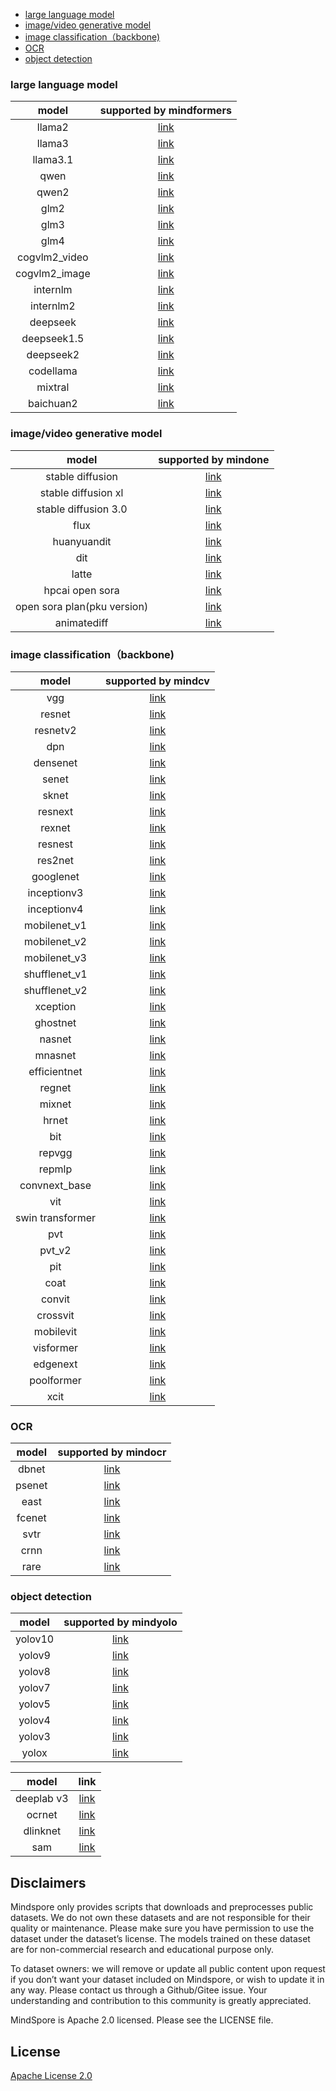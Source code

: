 - [large language model](#large-language-model)
- [image/video generative model](#imagevideo-generative-model)
- [image classification（backbone)](#image-classificationbackbone)
- [OCR](#ocr)
- [object detection](#object-detection)

### large language model

| model                 |  supported by mindformers |
| :---:                 |  :-:                      |
| llama2                | [link](https://gitee.com/mindspore/mindformers/tree/r1.3.0/docs/model_cards/llama2.md)                  |
| llama3                | [link](https://gitee.com/mindspore/mindformers/tree/r1.3.0/research/llama3)                             |
| llama3.1              | [link](https://gitee.com/mindspore/mindformers/tree/r1.3.0/research/llama3_1)                           |
| qwen                  | [link](https://gitee.com/mindspore/mindformers/tree/r1.3.0/research/qwen)                               |
| qwen2                 | [link](https://gitee.com/mindspore/mindformers/tree/r1.3.0/research/qwen2)                              |
| glm2                  | [link](https://gitee.com/mindspore/mindformers/tree/r1.3.0/docs/model_cards/glm2.md)                    |
| glm3                  | [link](https://gitee.com/mindspore/mindformers/tree/r1.3.0/docs/model_cards/glm3.md)                    |
| glm4                  | [link](https://gitee.com/mindspore/mindformers/tree/r1.3.0/docs/model_cards/glm4.md)                    |
| cogvlm2_video         | [link](https://gitee.com/mindspore/mindformers/blob/r1.3.0/docs/model_cards/cogvlm2_video.md)           |
| cogvlm2_image         | [link](https://gitee.com/mindspore/mindformers/blob/r1.3.0/docs/model_cards/cogvlm2_image.md)           |
| internlm              | [link](https://gitee.com/mindspore/mindformers/blob/r1.3.0/research/internlm/internlm.md)               |
| internlm2             | [link](https://gitee.com/mindspore/mindformers/blob/r1.3.0/research/internlm2)                          |
| deepseek              | [link](https://gitee.com/mindspore/mindformers/blob/r1.3.0/research/deepseek)                           |
| deepseek1.5           | [link](https://gitee.com/mindspore/mindformers/blob/r1.3.0/research/deepseek1_5)                        |
| deepseek2             | [link](https://gitee.com/mindspore/mindformers/blob/r1.3.0/research/deepseek2)                          |
| codellama             | [link](https://gitee.com/mindspore/mindformers/blob/r1.3.0/docs/model_cards/codellama.md)               |
| mixtral               | [link](https://gitee.com/mindspore/mindformers/blob/r1.3.0/research/mixtral)                            |
| baichuan2             | [link](https://gitee.com/mindspore/mindformers/blob/r1.3.0/research/baichuan2)                          |

### image/video generative model

| model                |  supported by mindone |
| :---:                |  :--:                 |
| stable diffusion     | [link](https://github.com/mindspore-lab/mindone/tree/master/examples/diffusers/dreambooth)                 |
| stable diffusion xl  | [link](https://github.com/mindspore-lab/mindone/blob/master/examples/diffusers/dreambooth/README_sdxl.md)  |
| stable diffusion 3.0 | [link](https://github.com/mindspore-lab/mindone/blob/master/examples/diffusers/dreambooth/README_sd3.md)   |
| flux                 | [link](https://github.com/mindspore-lab/mindone/tree/master/examples/flux)                                 |
| huanyuandit          | [link](https://github.com/mindspore-lab/mindone/tree/master/examples/hunyuan_dit)                          |
| dit                  | [link](https://github.com/mindspore-lab/mindone/blob/master/examples/dit)                                  |
| latte                | [link](https://github.com/mindspore-lab/mindone/blob/master/examples/latte)                                |
| hpcai open sora      | [link](https://github.com/mindspore-lab/mindone/blob/master/examples/opensora_hpcai)                       |
| open sora plan(pku version)       | [link](https://github.com/mindspore-lab/mindone/blob/master/examples/opensora_pku)            |
| animatediff          | [link](https://github.com/mindspore-lab/mindone/blob/master/examples/animatediff)                          |

### image classification（backbone)

| model            | supported by mindcv | 
| :--:             | :--:                |
| vgg              |  [link](https://github.com/mindspore-lab/mindcv/tree/main/configs/vgg)                |
| resnet           |  [link](https://github.com/mindspore-lab/mindcv/tree/main/configs/resnet)             |
| resnetv2         |  [link](https://github.com/mindspore-lab/mindcv/tree/main/configs/resnetv2)           |
| dpn              |  [link](https://github.com/mindspore-lab/mindcv/tree/main/configs/dpn)                |
| densenet         |  [link](https://github.com/mindspore-lab/mindcv/tree/main/configs/densenet)           |
| senet            |  [link](https://github.com/mindspore-lab/mindcv/tree/main/configs/senet)              |
| sknet            |  [link](https://github.com/mindspore-lab/mindcv/tree/main/configs/sknet)              |
| resnext          |  [link](https://github.com/mindspore-lab/mindcv/tree/main/configs/resnext)            |
| rexnet           |  [link](https://github.com/mindspore-lab/mindcv/tree/main/configs/rexnet)             |
| resnest          |  [link](https://github.com/mindspore-lab/mindcv/tree/main/configs/resnest)            |
| res2net          |  [link](https://github.com/mindspore-lab/mindcv/tree/main/configs/res2net)            |
| googlenet        |  [link](https://github.com/mindspore-lab/mindcv/tree/main/configs/googlenet)          |
| inceptionv3      |  [link](https://github.com/mindspore-lab/mindcv/tree/main/configs/inceptionv3)        |
| inceptionv4      |  [link](https://github.com/mindspore-lab/mindcv/tree/main/configs/inceptionv4)        |
| mobilenet_v1     |  [link](https://github.com/mindspore-lab/mindcv/tree/main/configs/mobilenetv1)        |
| mobilenet_v2     |  [link](https://github.com/mindspore-lab/mindcv/tree/main/configs/mobilenetv2)        |
| mobilenet_v3     |  [link](https://github.com/mindspore-lab/mindcv/tree/main/configs/mobilenetv3)        |
| shufflenet_v1    |  [link](https://github.com/mindspore-lab/mindcv/tree/main/configs/shufflenetv1)       |
| shufflenet_v2    |  [link](https://github.com/mindspore-lab/mindcv/tree/main/configs/shufflenetv2)       |
| xception         |  [link](https://github.com/mindspore-lab/mindcv/tree/main/configs/xception)           |
| ghostnet         |  [link](https://github.com/mindspore-lab/mindcv/tree/main/configs/ghostnet)           |
| nasnet           |  [link](https://github.com/mindspore-lab/mindcv/tree/main/configs/nasnet)             |
| mnasnet          |  [link](https://github.com/mindspore-lab/mindcv/tree/main/configs/mnasnet)            |
| efficientnet     |  [link](https://github.com/mindspore-lab/mindcv/tree/main/configs/efficientnet)       |
| regnet           |  [link](https://github.com/mindspore-lab/mindcv/tree/main/configs/regnet)             |
| mixnet           |  [link](https://github.com/mindspore-lab/mindcv/tree/main/configs/mixnet)             |
| hrnet            |  [link](https://github.com/mindspore-lab/mindcv/tree/main/configs/hrnet)              |
| bit              |  [link](https://github.com/mindspore-lab/mindcv/tree/main/configs/bit)                |
| repvgg           |  [link](https://github.com/mindspore-lab/mindcv/tree/main/configs/repvgg)             |
| repmlp           |  [link](https://github.com/mindspore-lab/mindcv/tree/main/configs/repmlp)             |
| convnext_base    |  [link](https://github.com/mindspore-lab/mindcv/tree/main/configs/convnext)           |
| vit              |  [link](https://github.com/mindspore-lab/mindcv/tree/main/configs/vit)                |
| swin transformer |  [link](https://github.com/mindspore-lab/mindcv/tree/main/configs/swintransformer)    |
| pvt              |  [link](https://github.com/mindspore-lab/mindcv/tree/main/configs/pvt)                |
| pvt_v2           |  [link](https://github.com/mindspore-lab/mindcv/tree/main/configs/pvtv2)              |
| pit              |  [link](https://github.com/mindspore-lab/mindcv/tree/main/configs/pit)                |
| coat             |  [link](https://github.com/mindspore-lab/mindcv/tree/main/configs/coat)               |
| convit           |  [link](https://github.com/mindspore-lab/mindcv/tree/main/configs/convit)             |
| crossvit         |  [link](https://github.com/mindspore-lab/mindcv/tree/main/configs/crossvit)           |
| mobilevit        |  [link](https://github.com/mindspore-lab/mindcv/tree/main/configs/mobilevit)          |
| visformer        |  [link](https://github.com/mindspore-lab/mindcv/tree/main/configs/visformer)          |
| edgenext         |  [link](https://github.com/mindspore-lab/mindcv/tree/main/configs/edgenext)           |
| poolformer       |  [link](https://github.com/mindspore-lab/mindcv/tree/main/configs/poolformer)         |
| xcit             |  [link](https://github.com/mindspore-lab/mindcv/tree/main/configs/xcit)               |

### OCR

| model    | supported by mindocr | 
| :-:      | :-:                  |
| dbnet    |  [link](https://github.com/mindspore-lab/mindocr/tree/main/configs/det/dbnet)   |
| psenet   |  [link](https://github.com/mindspore-lab/mindocr/tree/main/configs/det/psenet)  | 
| east     |  [link](https://github.com/mindspore-lab/mindocr/tree/main/configs/det/east)    | 
| fcenet   |  [link](https://github.com/mindspore-lab/mindocr/tree/main/configs/det/fcenet)  |
| svtr     |  [link](https://github.com/mindspore-lab/mindocr/tree/main/configs/rec/svtr)    | 
| crnn     |  [link](https://github.com/mindspore-lab/mindocr/tree/main/configs/rec/crnn)    | 
| rare     |  [link](https://github.com/mindspore-lab/mindocr/tree/main/configs/rec/rare)    |

### object detection

| model    | supported by mindyolo |
|:-:       |  :-:                  | 
| yolov10  |  [link](https://github.com/mindspore-lab/mindyolo/tree/master/configs/yolov10)         |
| yolov9   |  [link](https://github.com/mindspore-lab/mindyolo/tree/master/configs/yolov9)          |
| yolov8   |  [link](https://github.com/mindspore-lab/mindyolo/tree/master/configs/yolov8)          |
| yolov7   |  [link](https://github.com/mindspore-lab/mindyolo/tree/master/configs/yolov7)          |
| yolov5   |  [link](https://github.com/mindspore-lab/mindyolo/tree/master/configs/yolov5)          |
| yolov4   |  [link](https://github.com/mindspore-lab/mindyolo/tree/master/configs/yolov4)          |
| yolov3   |  [link](https://github.com/mindspore-lab/mindyolo/tree/master/configs/yolov3)          |
| yolox    |  [link](https://github.com/mindspore-lab/mindyolo/tree/master/configs/yolox)           |

| model            | link     | 
| :-:              |  :-:     |
|  deeplab v3      | [link](https://github.com/mindspore-lab/mindcv/tree/main/examples/seg/deeplabv3)         |
|  ocrnet          | [link](https://github.com/mindspore-lab/models/tree/master/official/cv/OCRNet)           |
|  dlinknet        | [link](https://github.com/mindspore-lab/models/tree/master/official/cv/dlinknet)         |
|  sam             | [link](https://github.com/mindspore-lab/models/tree/master/official/cv/segment-anything) |

## Disclaimers

Mindspore only provides scripts that downloads and preprocesses public datasets. We do not own these datasets and are not responsible for their quality or maintenance. Please make sure you have permission to use the dataset under the dataset’s license. The models trained on these dataset are for non-commercial research and educational purpose only.

To dataset owners: we will remove or update all public content upon request if you don’t want your dataset included on Mindspore, or wish to update it in any way. Please contact us through a Github/Gitee issue. Your understanding and contribution to this community is greatly appreciated.

MindSpore is Apache 2.0 licensed. Please see the LICENSE file.

## License

[Apache License 2.0](https://gitee.com/mindspore/mindspore/blob/master/LICENSE)
